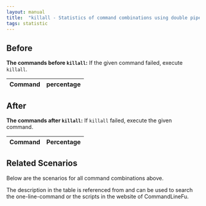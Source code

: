 ```yaml
---
layout: manual
title:  "killall - Statistics of command combinations using double pipe"
tags: statistic
---
```


## Before

__The commands before `killall`:__ If the given command failed, execute `killall`.

| Command | percentage |
|--------|--------|



## After

__The commands after `killall`:__ If `killall` failed, execute the given command.

| Command | Percentage | 
|-------|--------|



## Related Scenarios

Below are the scenarios for all command combinations above.

The description in the table is referenced from and can be used to search the one-line-command or the scripts in the website of CommandLineFu.




